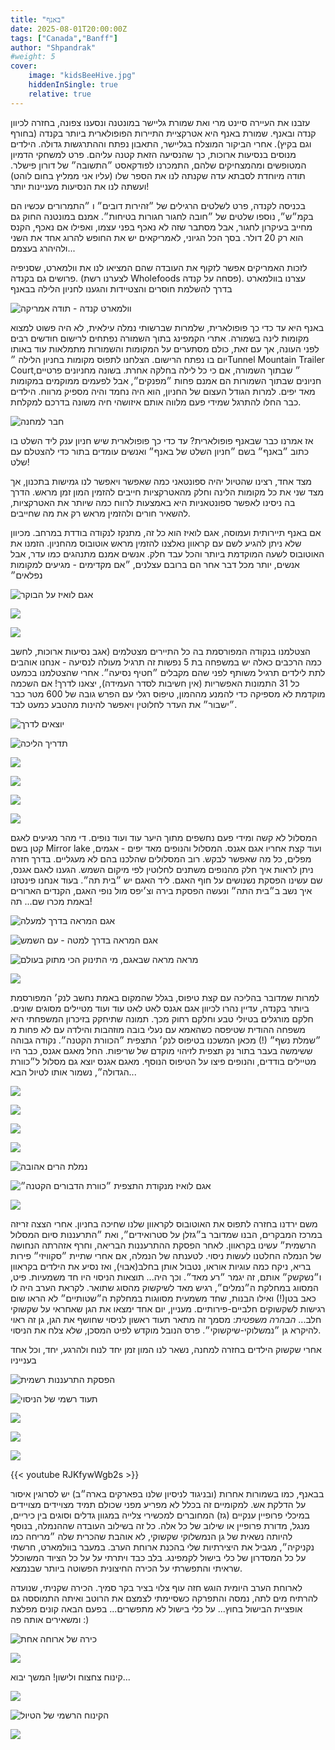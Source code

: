 ```yaml
---
title: "באנף"
date: 2025-08-01T20:00:00Z
tags: ["Canada","Banff"]
author: "Shpandrak"
#weight: 5
cover:
    image: "kidsBeeHive.jpg"
    hiddenInSingle: true
    relative: true
---
```


עזבנו את העיירה סיינט מרי ואת שמורת גליישר במונטנה ונסענו צפונה, בחזרה לכיוון קנדה ובאנף. שמורת באנף היא אטרקציית התיירות הפופולארית ביותר בקנדה (בחורף וגם בקיץ). אחרי הביקור המוצלח בגליישר, התאבון נפתח וההתרגשות גדולה. הילדים מנוסים בנסיעות ארוכות, כך שהנסיעה הזאת קטנה עליהם. פרט למשחקי הדמיון המטופשים ומהמצחיקים שלהם, התמכרנו לפודקאסט ״התשובה״ של דורון פישלר. תודה מיוחדת לסבתא עדה שקנתה לנו את הספר שלו (עליו אני ממליץ בחום לוהט) ועשתה לנו את הנסיעות מעניינות יותר!

בכניסה לקנדה, פרט לשלטים הרגילים של ״זהירות דובים״ ו ״התמרורים עכשיו הם בקמ״ש״, נוספו שלטים של ״חובה לחגור חגורות בטיחות״. אמנם במונטנה החוק גם מחייב בעיקרון לחגור, אבל מסתבר שזה לא נאכף בפני עצמו, ואפילו אם נאכף, הקנס הוא רק 20 דולר. בסך הכל הגיוני, לאמריקאים יש את החופש להרוג אחד את השני ולהיהרג בעצמם...

לזכות האמריקים אפשר לזקוף את העובדה שהם המציאו לנו את וולמארט, שסניפיה פרושים גם בקנדה. (לצערנו רשת Wholefoods פסחה על קנדה). עצרנו בוולמארט בדרך להשלמת חוסרים והצטיידות והגענו לחניון הלילה בבאנף

![](wallmart.jpg "וולמארט קנדה - תודה אמריקה")

באנף היא עד כדי כך פופולארית, שלמרות שברשותי נמלה עילאית, לא היה פשוט למצוא מקומות לינה בשמורה. אתרי הקמפינג בתוך השמורה נפתחים לרישום חודשים רבים לפני העונה, אך עם זאת, כולם מסתערים על המקומות והשמורות מתמלאות עוד באותו יום בו נפתח הרישום. הצלחנו לתפוס מקומות בחניון הלילה ״Tunnel Mountain Trailer Court״ שבתוך השמורה, אם כי כל לילה בחלקה אחרת. בשונה מחניונים פרטיים, חניונים שבתוך השמורות הם אמנם פחות ״מפנקים״, אבל לפעמים ממוקמים במקומות מאד יפים. למרות הגודל העצום של החניון, הוא היה נחמד והיה מספיק מרווח. הילדים כבר החלו להתרגל שמידי פעם מלווה אותם איזושהי חיה משונה בדרכם למקלחת.

![](elkCampground.jpg "חבר למחנה")

אז אמרנו כבר שבאנף פופולארית? עד כדי כך פופולארית שיש חניון ענק ליד השלט בו כתוב ״באנף״ בשם ״חניון השלט של באנף״ ואנשים עומדים בתור כדי להצטלם עם שלט!

מצד אחד, רצינו שהטיול יהיה ספונטאני כמה שאפשר ויאפשר לנו גמישות בתכנון, אך מצד שני את כל מקומות הלינה וחלק מהאטרקציות חייבים להזמין המון זמן מראש. הדרך בה ניסינו לאפשר ספונטאניות היא באמצעות לרווח כמה שיותר את האטרקציות, להשאיר חורים ולהזמין מראש רק את מה שחייבים.

אם באנף תיירותית ועמוסה, אגם לואיז הוא כל זה, מתנקז לנקודה בודדת במרחב. מכיוון שלא ניתן להגיע לשם עם קראוון נאלצנו להזמין מראש אוטובוס מהחניון. הזמנו את האוטובוס לשעה המוקדמת ביותר והכל עבד חלק. אנשים אמנם מתנהגים כמו עדר, אבל אנשים, יותר מכל דבר אחר הם ברובם עצלנים, ״אם מקדימים - מגיעים למקומות נפלאים״

![](lakeLouise.jpg "אגם לואיז על הבוקר")

![](pitimLakeLouise.jpg)

![](familyLakeLouise.jpg)

הצטלמנו בנקודה המפורסמת בה כל התיירים מצטלמים (אגב נסיעות ארוכות, לחשב כמה הרכבים כאלה יש במשפחה בת 5 נפשות זה תרגיל מעולה לנסיעה - אנחנו אוהבים לתת לילדים תרגיל משותף לפני שהם מקבלים ״חטיף נסיעה״.  אחרי  שהצטלמנו בכמעט כל 31 התמונות האפשריות (אין חשיבות לסדר העמידה), יצאנו לדרך! אם השכמה מוקדמת לא מספיקה כדי להמנע מההמון, טיפוס רגלי עם הפרש גובה של 600 מטר כבר ״ישבור״ את העדר לחלוטין ויאפשר להינות מהטבע כמעט לבד.

![](amitLakeLouise.jpg "יוצאים לדרך")

![](louiseSign.jpg "תדריך הליכה")

![](climb1.jpg)

![](mushrooms1.jpg)

![](climb2.jpg)

![](mushrooms2.jpg)

המסלול לא קשה ומידי פעם נחשפים מתוך היער עוד ועוד נופים. די מהר מגיעים לאגם קטן בשם Mirror lake ועוד קצת אחריו אגם אגנס. המסלול והנופים מאד יפים - אגמים, מפלים, כל מה שאפשר לבקש. רוב המסלולים שהלכנו בהם לא מעגליים. בדרך חזרה ניתן לראות איך חלק מהנופים משתנים לחלוטין לפי מיקום השמש. הגענו לאגם אגנס, שם עשינו הפסקת נשנושים על חוף האגם. ליד האגם יש ״בית תה״. בעוד אנחנו פינטזנו איך נשב ב״בית התה״ ונעשה הפסקת בירה וצ׳יפס מול נופי האגם, הקנדים הארורים באמת מכרו שם... תה!

![](mirrorLake.jpg "אגם המראה בדרך למעלה")

![](mirrorLakeWayDown.jpg "אגם המראה בדרך למטה - עם השמש")

![](charlotteMirror.jpg "מראה מראה שבאגם, מי התינוק הכי מתוק בעולם")

![](agnesWaterfall.jpg)

למרות שמדובר בהליכה עם קצת טיפוס, בגלל שהמקום באמת נחשב לנק׳ המפורסמת ביותר בקנדה, עדיין נהרו לכיוון אגם אגנס לאט לאט עוד ועוד מטיילים מסוגים שונים. חלקם מורגלים בטיולי טבע וחלקם רחוק מכך. תמונה שתיחקק בזיכרון המשפחתי היא משפחה ההודית שטיפסה כשהאמא עם נעלי בובה מוזהבות והילדה עם לא פחות מ ״שמלת נשף״ (!) מכאן המשכנו בטיפוס לנק׳ התצפית ״הכוורת הקטנה״. נקודה גבוהה ששימשה בעבר בתור נק תצפית לזיהוי מוקדם של שריפות. החל מאגם אגנס, כבר  היו מטיילים בודדים, והנופים פיצו על הטיפוס הנוסף. מאגם אגנס יוצא גם מסלול ל״כוורת הגדולה״, נשמור אותו לטיול הבא...

![](agnesLake.jpg)

![](mirrorLakeFromAbove.jpg)

![](kidsClimbingToBeeHive.jpg)

![](kidsBeeHive.jpg)

![](nemalaBeeHive.jpg "נמלת הרים אהובה")

![](lakeLouiseAbove.jpg "אגם לואיז מנקודת התצפית ״כוורת הדבורים הקטנה״")

![](lakeLouiseStats.jpg)

משם ירדנו בחזרה לתפוס את האוטובוס לקראוון שלנו שחיכה בחניון. אחרי הצצה זריזה במרכז המבקרים, הבנו שמדובר ב״גזלן על סטרואידים״, ואת ״התרעננות סיום המסלול הרשמית״ עשינו בקראוון. לאחר הפסקת ההתרעננות הבריאה, וחרף אזהרתה הנחושה של הנמלה החלטנו לעשות ניסוי. לטענתה של הנמלה, אם אחרי שתיית ״סקוויזי״ פירות בריא, ניקח כמה עוגיות אוראו, נטבול אותן בחלב(אבוי), ואז נסיע את הילדים בקראוון ו״נשקשק״ אותם, זה יגמר ״רע מאד״. וכך היה...  תוצאות הניסוי היו חד משמעיות. פיט, המסווג במחלקת ה״נמלים״, רגיש מאד לשיקשוק מהסוג שתואר. לקראת הערב היה לו כאב בטן(!) ואילו הבנות, שחד משמעית מסווגות במחלקת ה״שטותיים״ לא הראו שום רגישות לשקשוקים חלביים-פירותיים. מעניין, יום אחד ימצאו את הגן שאחראי על שקשוקי חלב... *הבהרה משפטית*: מסמך זה מתאר תעוד ראשון לניסוי שחושף את הגן, גן זה ראוי להיקרא גן ״נמשלוקי-שיקשוקי״. פרס הנובל מוקדש לפיט המסכן, שלא צלח את הניסוי.

אחרי שקשוק הילדים בחזרה למחנה, נשאר לנו המון זמן יחד לנוח ולהרגע, יחד, וכל אחד בענייניו

![](refresh.jpg "הפסקת התרעננות רשמית")

![](shikshuki.jpg "תעוד רשמי של הניסוי")

![](alexStrech.jpg)

![](nemalaYoga.jpg)

![](almaStrech.jpg)


{{< youtube RJKfywWgb2s >}}

בבאנף, כמו בשמורות אחרות (ובניגוד לניסיון שלנו בפארקים בארה״ב) יש לסרוגין איסור על הדלקת אש. למקומיים זה בכלל לא מפריע מפני שכולם תמיד מצויידים מצויידים במיכלי פרופיין ענקיים (גז) המחוברים למכשירי צלייה במגוון גדלים וסוגים בין כיריים, מנגל, מדורת פרופיין או שילוב של כל אלה. כל זה בשילוב העובדה שההנמלה, בנוסף להיותה נשאית של גן הנמשלוקי שקשוקי, לא אוהבת שהכרית שלה ״מריחה כמו נקניקיה״, מגביל את היצירתיות שלי בהכנת ארוחת הערב. במעבר בוולמארט, חרשתי על כל המסדרון של כלי בישול לקמפינג. בלב כבד ויתרתי על על כל הציוד המשוכלל שראיתי והתפשרתי על הכירה החיצונית הפשוטה ביותר שבנמצא.

לארוחת הערב היומית הוגש חזה עוף צלוי בציר בקר סמיך. הכירה שקניתי, שנועדה להרתיח מים לתה, נמסה והתפרקה כשסיימתי לצמצם את הרוטב ואיתה התמוססה גם אופציית הבישול בחוץ... על כלי בישול לא מתפשרים... בפעם הבאה קונים מפלצת ומשאירים אותה פה :)

![](stove.jpg "כירה של ארוחה אחת")

![](dinner.jpg)

קינוח צחצוח ולישון! המשך יבוא...

![](charlotteSmores.jpg)

![](kidsSmores.jpg "הקינוח הרשמי של הטיול")

![](brushing.jpg)